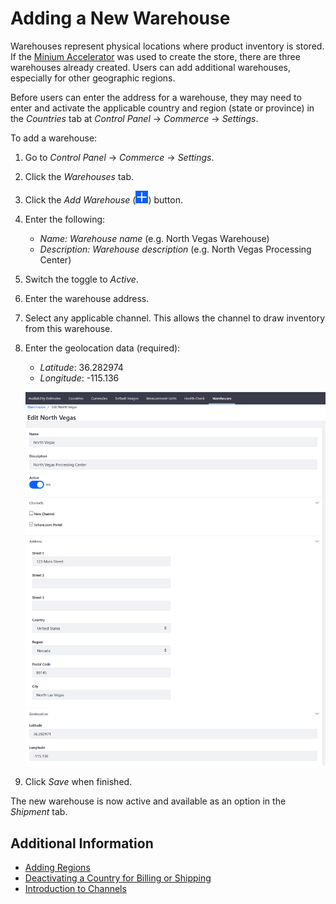 # Adding a New Warehouse

Warehouses represent physical locations where product inventory is stored. If the [Minium Accelerator](../../starting-a-store/using-the-minium-accelerator-to-jump-start-your-b2b-store.md) was used to create the store, there are three warehouses already created. Users can add additional warehouses, especially for other geographic regions.

Before users can enter the address for a warehouse, they may need to enter and activate the applicable country and region (state or province) in the _Countries_ tab at _Control Panel_ → _Commerce_ → _Settings_.
  
To add a warehouse:

1. Go to _Control Panel_ → _Commerce_ → _Settings_.
1. Click the _Warehouses_ tab.
1. Click the _Add Warehouse_ (![Add Icon](../../images/icon-add.png)) button.
1. Enter the following:
   * *Name:* _Warehouse name_ (e.g. North Vegas Warehouse)
   * *Description:* _Warehouse description_ (e.g. North Vegas Processing Center)
1. Switch the toggle to _Active_.
1. Enter the warehouse address.
1. Select any applicable channel. This allows the channel to draw inventory from this warehouse.
1. Enter the geolocation data (required):
    * *Latitude*: 36.282974
    * *Longitude*: -115.136

    ![Adding a new warehouse](./adding-a-new-warehouse/images/01.png)

1. Click _Save_ when finished.

The new warehouse is now active and available as an option in the _Shipment_ tab.

## Additional Information

* [Adding Regions](../../store-administration/adding-regions.md)
* [Deactivating a Country for Billing or Shipping](../../store-administration/deactivating-a-country-for-billing-or-shipping.md)
* [Introduction to Channels](../creating-and-managing-products/channels/introduction-to-channels.md)
